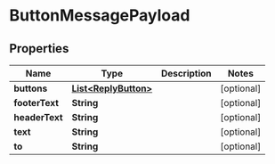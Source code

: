

# ButtonMessagePayload


## Properties

| Name | Type | Description | Notes |
|------------ | ------------- | ------------- | -------------|
|**buttons** | [**List&lt;ReplyButton&gt;**](ReplyButton.md) |  |  [optional] |
|**footerText** | **String** |  |  [optional] |
|**headerText** | **String** |  |  [optional] |
|**text** | **String** |  |  [optional] |
|**to** | **String** |  |  [optional] |



